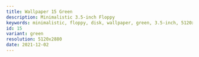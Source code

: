 ```yaml
---
title: Wallpaper 15 Green
description: Minimalistic 3.5-inch Floppy 
keywords: minimalistic, floppy, disk, wallpaper, green, 3.5-inch, 5120x2880, desktop, wallpapers
id: 15
variant: green
resolution: 5120x2880
date: 2021-12-02
---
```

